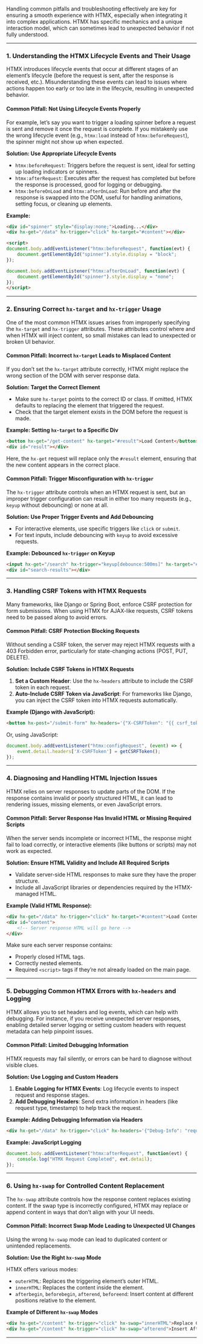 Handling common pitfalls and troubleshooting effectively are key for ensuring a smooth experience with HTMX, especially when integrating it into complex applications. HTMX has specific mechanics and a unique interaction model, which can sometimes lead to unexpected behavior if not fully understood. 

---

### 1. **Understanding the HTMX Lifecycle Events and Their Usage**

HTMX introduces lifecycle events that occur at different stages of an element’s lifecycle (before the request is sent, after the response is received, etc.). Misunderstanding these events can lead to issues where actions happen too early or too late in the lifecycle, resulting in unexpected behavior.

#### Common Pitfall: Not Using Lifecycle Events Properly

For example, let’s say you want to trigger a loading spinner before a request is sent and remove it once the request is complete. If you mistakenly use the wrong lifecycle event (e.g., `htmx:load` instead of `htmx:beforeRequest`), the spinner might not show up when expected.

**Solution: Use Appropriate Lifecycle Events**

- `htmx:beforeRequest`: Triggers before the request is sent, ideal for setting up loading indicators or spinners.
- `htmx:afterRequest`: Executes after the request has completed but before the response is processed, good for logging or debugging.
- `htmx:beforeOnLoad` and `htmx:afterOnLoad`: Run before and after the response is swapped into the DOM, useful for handling animations, setting focus, or cleaning up elements.

**Example:**
```html
<div id="spinner" style="display:none;">Loading...</div>
<div hx-get="/data" hx-trigger="click" hx-target="#content"></div>

<script>
document.body.addEventListener("htmx:beforeRequest", function(evt) {
    document.getElementById("spinner").style.display = "block";
});

document.body.addEventListener("htmx:afterOnLoad", function(evt) {
    document.getElementById("spinner").style.display = "none";
});
</script>
```

---

### 2. **Ensuring Correct `hx-target` and `hx-trigger` Usage**

One of the most common HTMX issues arises from improperly specifying the `hx-target` and `hx-trigger` attributes. These attributes control where and when HTMX will inject content, so small mistakes can lead to unexpected or broken UI behavior.

#### Common Pitfall: Incorrect `hx-target` Leads to Misplaced Content

If you don’t set the `hx-target` attribute correctly, HTMX might replace the wrong section of the DOM with server response data. 

**Solution: Target the Correct Element**

- Make sure `hx-target` points to the correct ID or class. If omitted, HTMX defaults to replacing the element that triggered the request.
- Check that the target element exists in the DOM before the request is made.

**Example: Setting `hx-target` to a Specific Div**

```html
<button hx-get="/get-content" hx-target="#result">Load Content</button>
<div id="result"></div>
```

Here, the `hx-get` request will replace only the `#result` element, ensuring that the new content appears in the correct place.

#### Common Pitfall: Trigger Misconfiguration with `hx-trigger`

The `hx-trigger` attribute controls when an HTMX request is sent, but an improper trigger configuration can result in either too many requests (e.g., `keyup` without debouncing) or none at all.

**Solution: Use Proper Trigger Events and Add Debouncing**

- For interactive elements, use specific triggers like `click` or `submit`.
- For text inputs, include debouncing with `keyup` to avoid excessive requests.

**Example: Debounced `hx-trigger` on Keyup**

```html
<input hx-get="/search" hx-trigger="keyup[debounce:500ms]" hx-target="#search-results">
<div id="search-results"></div>
```

---

### 3. **Handling CSRF Tokens with HTMX Requests**

Many frameworks, like Django or Spring Boot, enforce CSRF protection for form submissions. When using HTMX for AJAX-like requests, CSRF tokens need to be passed along to avoid errors.

#### Common Pitfall: CSRF Protection Blocking Requests

Without sending a CSRF token, the server may reject HTMX requests with a 403 Forbidden error, particularly for state-changing actions (POST, PUT, DELETE).

**Solution: Include CSRF Tokens in HTMX Requests**

1. **Set a Custom Header**: Use the `hx-headers` attribute to include the CSRF token in each request.
2. **Auto-Include CSRF Token via JavaScript**: For frameworks like Django, you can inject the CSRF token into HTMX requests automatically.

**Example (Django with JavaScript):**
```html
<button hx-post="/submit-form" hx-headers='{"X-CSRFToken": "{{ csrf_token }}"}'>Submit</button>
```

Or, using JavaScript:
```javascript
document.body.addEventListener("htmx:configRequest", (event) => {
    event.detail.headers['X-CSRFToken'] = getCSRFToken();
});
```

---

### 4. **Diagnosing and Handling HTML Injection Issues**

HTMX relies on server responses to update parts of the DOM. If the response contains invalid or poorly structured HTML, it can lead to rendering issues, missing elements, or even JavaScript errors.

#### Common Pitfall: Server Response Has Invalid HTML or Missing Required Scripts

When the server sends incomplete or incorrect HTML, the response might fail to load correctly, or interactive elements (like buttons or scripts) may not work as expected.

**Solution: Ensure HTML Validity and Include All Required Scripts**

- Validate server-side HTML responses to make sure they have the proper structure.
- Include all JavaScript libraries or dependencies required by the HTMX-managed HTML.

**Example (Valid HTML Response):**
```html
<div hx-get="/data" hx-trigger="click" hx-target="#content">Load Content</div>
<div id="content">
    <!-- Server response HTML will go here -->
</div>
```

Make sure each server response contains:
- Properly closed HTML tags.
- Correctly nested elements.
- Required `<script>` tags if they’re not already loaded on the main page.

---

### 5. **Debugging Common HTMX Errors with `hx-headers` and Logging**

HTMX allows you to set headers and log events, which can help with debugging. For instance, if you receive unexpected server responses, enabling detailed server logging or setting custom headers with request metadata can help pinpoint issues.

#### Common Pitfall: Limited Debugging Information

HTMX requests may fail silently, or errors can be hard to diagnose without visible clues.

**Solution: Use Logging and Custom Headers**

1. **Enable Logging for HTMX Events**: Log lifecycle events to inspect request and response stages.
2. **Add Debugging Headers**: Send extra information in headers (like request type, timestamp) to help track the request.

**Example: Adding Debugging Information via Headers**
```html
<div hx-get="/data" hx-trigger="click" hx-headers='{"Debug-Info": "request-123"}'></div>
```

**Example: JavaScript Logging**
```javascript
document.body.addEventListener("htmx:afterRequest", function(evt) {
    console.log("HTMX Request Completed", evt.detail);
});
```

---

### 6. **Using `hx-swap` for Controlled Content Replacement**

The `hx-swap` attribute controls how the response content replaces existing content. If the swap type is incorrectly configured, HTMX may replace or append content in ways that don’t align with your UI needs.

#### Common Pitfall: Incorrect Swap Mode Leading to Unexpected UI Changes

Using the wrong `hx-swap` mode can lead to duplicated content or unintended replacements.

**Solution: Use the Right `hx-swap` Mode**

HTMX offers various modes:
- `outerHTML`: Replaces the triggering element’s outer HTML.
- `innerHTML`: Replaces the content inside the element.
- `afterbegin`, `beforebegin`, `afterend`, `beforeend`: Insert content at different positions relative to the element.

**Example of Different `hx-swap` Modes**

```html
<div hx-get="/content" hx-trigger="click" hx-swap="innerHTML">Replace Content</div>
<div hx-get="/content" hx-trigger="click" hx-swap="afterend">Insert After</div>
```

---
